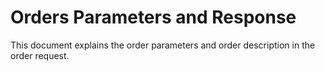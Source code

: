 # Orders Parameters and Response

This document explains the order parameters and order description in the order request.

